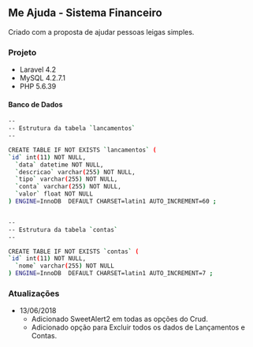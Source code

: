 ## Me Ajuda - Sistema Financeiro

Criado com a proposta de ajudar pessoas leigas simples.

### Projeto

- Laravel 4.2
- MySQL 4.2.7.1
- PHP 5.6.39

#### Banco de Dados

```sh
--
-- Estrutura da tabela `lancamentos`
--

CREATE TABLE IF NOT EXISTS `lancamentos` (
`id` int(11) NOT NULL,
  `data` datetime NOT NULL,
  `descricao` varchar(255) NOT NULL,
  `tipo` varchar(255) NOT NULL,
  `conta` varchar(255) NOT NULL,
  `valor` float NOT NULL
) ENGINE=InnoDB  DEFAULT CHARSET=latin1 AUTO_INCREMENT=60 ;
```

```sh

--
-- Estrutura da tabela `contas`
--

CREATE TABLE IF NOT EXISTS `contas` (
`id` int(11) NOT NULL,
  `nome` varchar(255) NOT NULL
) ENGINE=InnoDB  DEFAULT CHARSET=latin1 AUTO_INCREMENT=7 ;

```

### Atualizações

- 13/06/2018
  - Adicionado SweetAlert2 em todas as opções do Crud.
  - Adicionado opção para Excluir todos os dados de Lançamentos e Contas.
